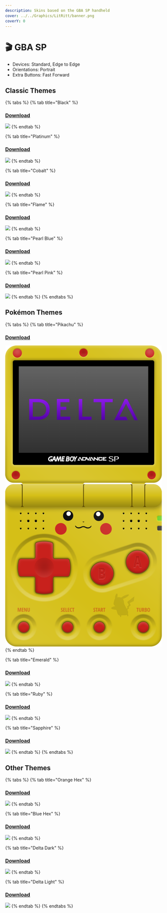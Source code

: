 ```yaml
---
description: Skins based on the GBA SP handheld
cover: ../../Graphics/LitRitt/banner.png
coverY: 0
---
```


# 🎬 GBA SP

* Devices: Standard, Edge to Edge
* Orientations: Portrait
* Extra Buttons: Fast Forward

## Classic Themes

{% tabs %}
{% tab title="Black" %}
### [Download](../../Skins/LitRitt/GBA-SP/Black/skin.deltaskin)

![](<../../.gitbook/assets/iphone\_edgetoedge\_portrait\_preview (9).png>)
{% endtab %}

{% tab title="Platinum" %}
### [Download](../../Skins/LitRitt/GBA-SP/Platinum/skin.deltaskin)

![](<../../.gitbook/assets/iphone\_edgetoedge\_portrait\_preview (2).png>)
{% endtab %}

{% tab title="Cobalt" %}
### [Download](../../Skins/LitRitt/GBA-SP/Cobalt/skin.deltaskin)

![](<../../.gitbook/assets/iphone\_edgetoedge\_portrait\_preview (5).png>)
{% endtab %}

{% tab title="Flame" %}
### [Download](../../Skins/LitRitt/GBA-SP/Flame/skin.deltaskin)

![](<../../.gitbook/assets/iphone\_edgetoedge\_portrait\_preview (7).png>)
{% endtab %}

{% tab title="Pearl Blue" %}
### [Download](../../Skins/LitRitt/GBA-SP/Pearl-Blue/skin.deltaskin)

![](<../../.gitbook/assets/iphone\_edgetoedge\_portrait\_preview (12).png>)
{% endtab %}

{% tab title="Pearl Pink" %}
### [Download](../../Skins/LitRitt/GBA-SP/Pearl-Pink/skin.deltaskin)

![](<../../.gitbook/assets/iphone\_edgetoedge\_portrait\_preview (3).png>)
{% endtab %}
{% endtabs %}

## Pokémon Themes

{% tabs %}
{% tab title="Pikachu" %}
### [Download](../../Skins/LitRitt/GBA-SP/Pikachu/skin.deltaskin)

![](../../.gitbook/assets/iphone-edgetoedge-portrait-preview.png)
{% endtab %}

{% tab title="Emerald" %}
### [Download](../../Skins/LitRitt/GBA-SP/Emerald/skin.deltaskin)

![](<../../.gitbook/assets/iphone\_edgetoedge\_portrait\_preview (14).png>)
{% endtab %}

{% tab title="Ruby" %}
### [Download](../../Skins/LitRitt/GBA-SP/Ruby/skin.deltaskin)

![](<../../.gitbook/assets/iphone\_edgetoedge\_portrait\_preview (15).png>)
{% endtab %}

{% tab title="Sapphire" %}
### [Download](../../Skins/LitRitt/GBA-SP/Sapphire/skin.deltaskin)

![](<../../.gitbook/assets/iphone\_edgetoedge\_portrait\_preview (6).png>)
{% endtab %}
{% endtabs %}

## Other Themes

{% tabs %}
{% tab title="Orange Hex" %}
### [Download](../../Skins/LitRitt/GBA-SP/Orange-Hex/skin.deltaskin)

![](<../../.gitbook/assets/iphone\_edgetoedge\_portrait\_preview (13).png>)
{% endtab %}

{% tab title="Blue Hex" %}
### [Download](../../Skins/LitRitt/GBA-SP/Blue-Hex/skin.deltaskin)

![](<../../.gitbook/assets/iphone\_edgetoedge\_portrait\_preview (4).png>)
{% endtab %}

{% tab title="Delta Dark" %}
### [Download](../../Skins/LitRitt/GBA-SP/Dark/skin.deltaskin)

![](../../.gitbook/assets/iphone\_edgetoedge\_portrait\_preview.png)
{% endtab %}

{% tab title="Delta Light" %}
### [Download](../../Skins/LitRitt/GBA-SP/Light/skin.deltaskin)

![](<../../.gitbook/assets/iphone\_edgetoedge\_portrait\_preview (10).png>)
{% endtab %}
{% endtabs %}
